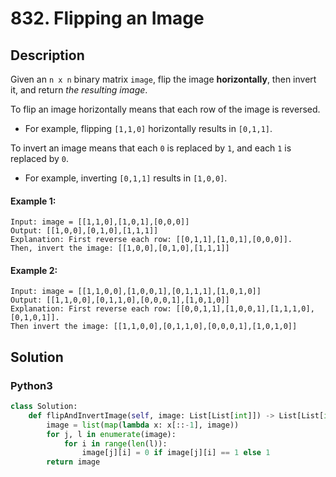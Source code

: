 # 832. Flipping an Image

## Description
Given an `n x n` binary matrix `image`, flip the image **horizontally**, then invert it, and return *the resulting image*.

To flip an image horizontally means that each row of the image is reversed.

* For example, flipping `[1,1,0]` horizontally results in `[0,1,1]`.

To invert an image means that each `0` is replaced by `1`, and each `1` is replaced by `0`.

* For example, inverting `[0,1,1]` results in `[1,0,0]`.

#### Example 1:
```
Input: image = [[1,1,0],[1,0,1],[0,0,0]]
Output: [[1,0,0],[0,1,0],[1,1,1]]
Explanation: First reverse each row: [[0,1,1],[1,0,1],[0,0,0]].
Then, invert the image: [[1,0,0],[0,1,0],[1,1,1]]
```

#### Example 2:
```
Input: image = [[1,1,0,0],[1,0,0,1],[0,1,1,1],[1,0,1,0]]
Output: [[1,1,0,0],[0,1,1,0],[0,0,0,1],[1,0,1,0]]
Explanation: First reverse each row: [[0,0,1,1],[1,0,0,1],[1,1,1,0],[0,1,0,1]].
Then invert the image: [[1,1,0,0],[0,1,1,0],[0,0,0,1],[1,0,1,0]]
```


## Solution

### Python3
```python
class Solution:
    def flipAndInvertImage(self, image: List[List[int]]) -> List[List[int]]:
        image = list(map(lambda x: x[::-1], image))
        for j, l in enumerate(image):
            for i in range(len(l)):
                image[j][i] = 0 if image[j][i] == 1 else 1
        return image
```